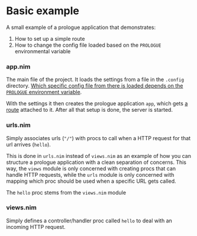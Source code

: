 # Basic example
A small example of a prologue application that demonstrates:
1. How to set up a simple route
2. How to change the config file loaded based on the `PROLOGUE` environmental variable

### app.nim
The main file of the project. 
It loads the settings from a file in the `.config` directory. [Which specific config file from there is loaded depends on the `PROLOGUE` environment variable](https://planety.github.io/prologue/configure/#Changing-config-file-via-environment-variable). 

With the settings it then creates the prologue application `app`, which gets [a route](https://planety.github.io/prologue/routing/) attached to it. 
After all that setup is done, the server is started.

### urls.nim
Simply associates urls (`"/"`) with procs to call when a HTTP request for that url arrives (`hello`).

This is done in `urls.nim` instead of `views.nim` as an example of how you can structure a prologue application with a clean separation of concerns. This way, the `views` module is only concerned with creating procs that can handle HTTP requests, while the `urls` module is only concerned with mapping which proc should be used when a specific URL gets called.

The `hello` proc stems from the `views.nim` module

### views.nim
Simply defines a controller/handler proc called `hello` to deal with an incoming HTTP request.